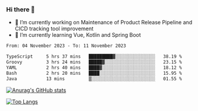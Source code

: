 ### Hi there 👋

- 🔭 I’m currently working on Maintenance of Product Release Pipeline and CICD tracking tool improvement
- 🌱 I’m currently learning Vue, Kotlin and Spring Boot

<!--START_SECTION:waka-->

```txt
From: 04 November 2023 - To: 11 November 2023

TypeScript     5 hrs 37 mins   █████████▓░░░░░░░░░░░░░░░   38.19 %
Groovy         3 hrs 24 mins   █████▓░░░░░░░░░░░░░░░░░░░   23.15 %
YAML           2 hrs 40 mins   ████▓░░░░░░░░░░░░░░░░░░░░   18.12 %
Bash           2 hrs 20 mins   ████░░░░░░░░░░░░░░░░░░░░░   15.95 %
Java           13 mins         ▒░░░░░░░░░░░░░░░░░░░░░░░░   01.55 %
```

<!--END_SECTION:waka-->

[![Anurag's GitHub stats](https://github-readme-stats.vercel.app/api?username=yunhao981&show_icons=true&theme=solarized-dark)](https://github.com/anuraghazra/github-readme-stats)

[![Top Langs](https://github-readme-stats.vercel.app/api/top-langs/?username=yunhao981&theme=solarized-dark&layout=compact)](https://github.com/anuraghazra/github-readme-stats)

<!--
**yunhao981/yunhao981** is a ✨ _special_ ✨ repository because its `README.md` (this file) appears on your GitHub profile.

Here are some ideas to get you started:

- 🔭 I’m currently working on Maintenance of Release Pipeline and CICD tracking tool improvement
- 🌱 I’m currently learning Vue, Kotlin and Spring Boot
- 👯 I’m looking to collaborate on ...
- 🤔 I’m looking for help with ...
- 💬 Ask me about ...
- 📫 How to reach me: ...
- 😄 Pronouns: ...
- ⚡ Fun fact: ...
-->


